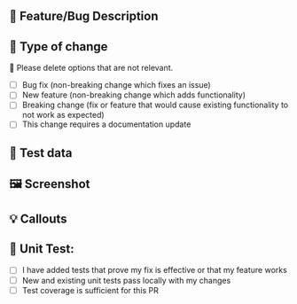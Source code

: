## 📝 Feature/Bug Description
  

## 🏁 Type of change

🚨 Please delete options that are not relevant.

- [ ] Bug fix (non-breaking change which fixes an issue)
- [ ] New feature (non-breaking change which adds functionality)
- [ ] Breaking change (fix or feature that would cause existing functionality to not work as expected)
- [ ] This change requires a documentation update

## 🤖 Test data


## 🖼️ Screenshot

## 💡 Callouts


## 👷 Unit Test:
- [ ] I have added tests that prove my fix is effective or that my feature works
- [ ] New and existing unit tests pass locally with my changes
- [ ] Test coverage is sufficient for this PR
